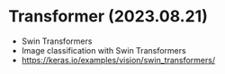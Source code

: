 # Transformer (2023.08.21)

- Swin Transformers
- Image classification with Swin Transformers
- https://keras.io/examples/vision/swin_transformers/
